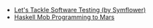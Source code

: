 - [Let's Tackle Software Testing (by Symflower)](https://github.com/symflower/sessions/tree/master/2019/socrates-linz)
- [Haskell Mob Programming to Mars](https://github.com/enolive/haskell-mob/tree/socrates-at-2019/mars-rover)
